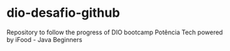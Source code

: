 # dio-desafio-github
Repository to follow the progress of DIO bootcamp Potência Tech powered by iFood - Java Beginners
